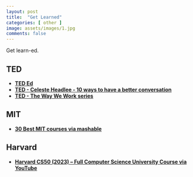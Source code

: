 ```yaml
---
layout: post
title:  "Get Learned"
categories: [ other ]
image: assets/images/1.jpg
comments: false
---
```


Get learn-ed.

## TED

+ **[TED Ed](https://www.youtube.com/@TEDEd)** 
+ **[TED - Celeste Headlee - 10 ways to have a better conversation](https://www.youtube.com/watch?v=R1vskiVDwl4)** 
+ **[TED - The Way We Work series](https://www.ted.com/series/the_way_we_work)**


## MIT
+ **[30 Best MIT courses via mashable](https://mashable.com/article/free-mit-courses-january)**


## Harvard
+ **[Harvard CS50 (2023) – Full Computer Science University Course via YouTube](https://www.youtube.com/watch?v=LfaMVlDaQ24)**
